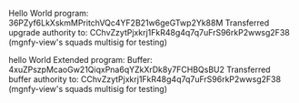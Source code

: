 Hello World program: 36PZyf6LkXskmMPritchVQc4YF2B21w6geGTwp2Yk88M
Transferred upgrade authority to: CChvZzytPjxkrj1FkR48g4q7q7uFrS96rkP2wwsg2F38 (mgnfy-view's squads multisig for testing)

hello World Extended program:
Buffer: 4xuZPszpMcaoGw21QiqxPna6qYZkXrDk8y7FCHBQsBU2
Transferred buffer authority to: CChvZzytPjxkrj1FkR48g4q7q7uFrS96rkP2wwsg2F38 (mgnfy-view's squads multisig for testing)
